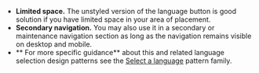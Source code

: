 - **Limited space.** The unstyled version of the language button is good solution if you have limited space in your area of placement.
- **Secondary navigation.** You may also use it in a secondary or maintenance navigation section as long as the navigation remains visible on desktop and mobile.
- ** For more specific guidance** about this and related language selection design patterns see the <a href="{{ site.baseurl }}/patterns/language-selector/">Select a language</a> pattern family.